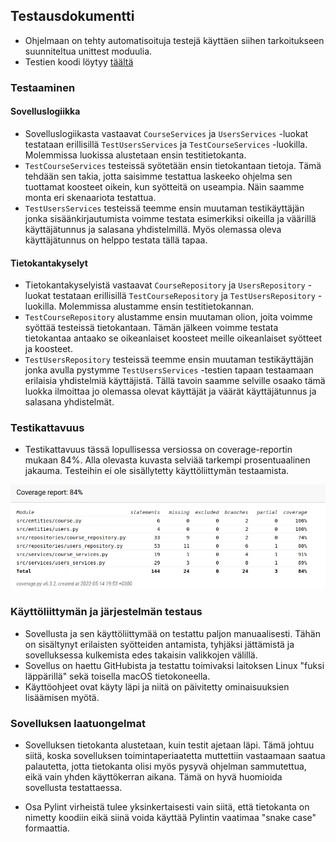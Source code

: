 ## Testausdokumentti

- Ohjelmaan on tehty automatisoituja testejä käyttäen siihen tarkoitukseen suunniteltua unittest moduulia.
- Testien koodi löytyy [täältä](https://github.com/hhuuskon/ohte-harjoitustyo/tree/master/SeuraaOpintojasi/src/tests)

### Testaaminen
#### Sovelluslogiikka
- Sovelluslogiikasta vastaavat ```CourseServices``` ja ```UsersServices``` -luokat testataan erillisillä ```TestUsersServices``` ja ```TestCourseServices``` -luokilla. Molemmissa luokissa alustetaan ensin testitietokanta. 
- ```TestCourseServices``` testeissä syötetään ensin tietokantaan tietoja. Tämä tehdään sen takia, jotta saisimme testattua laskeeko ohjelma sen tuottamat koosteet oikein, kun syötteitä on useampia. Näin saamme monta eri skenaariota testattua.
- ```TestUsersServices``` testeissä teemme ensin muutaman testikäyttäjän jonka sisäänkirjautumista voimme testata esimerkiksi oikeilla ja väärillä käyttäjätunnus ja salasana yhdistelmillä. Myös olemassa oleva käyttäjätunnus on helppo testata tällä tapaa.

#### Tietokantakyselyt
- Tietokantakyselyistä vastaavat ```CourseRepository``` ja ```UsersRepository``` -luokat testataan erillisillä ```TestCourseRepository``` ja ```TestUsersRepository``` -luokilla. Molemmissa alustamme ensin testitietokannan.
- ```TestCourseRepository``` alustamme ensin muutaman olion, joita voimme syöttää testeissä tietokantaan. Tämän jälkeen voimme testata tietokantaa antaako se oikeanlaiset koosteet meille oikeanlaiset syötteet ja koosteet.
-  ```TestUsersRepository``` testeissä teemme ensin muutaman testikäyttäjän jonka avulla pystymme ```TestUsersServices``` -testien tapaan testaamaan erilaisia yhdistelmiä käyttäjistä. Tällä tavoin saamme selville osaako tämä luokka ilmoittaa jo olemassa olevat käyttäjät ja väärät käyttäjätunnus ja salasana yhdistelmät.

### Testikattavuus

- Testikattavuus tässä lopullisessa versiossa on coverage-reportin mukaan 84%. Alla olevasta kuvasta selviää tarkempi prosentuaalinen jakauma. Testeihin ei ole sisällytetty käyttöliittymän testaamista.

![Coverage-Report](https://github.com/hhuuskon/ohte-harjoitustyo/blob/master/SeuraaOpintojasi/dokumentaatio/kuvat/coverage_final.png)

### Käyttöliittymän ja järjestelmän testaus

- Sovellusta ja sen käyttöliittymää on testattu paljon manuaalisesti. Tähän on sisältynyt erilaisten syötteiden antamista, tyhjäksi jättämistä ja sovelluksessa kulkemista edes takaisin valikkojen välillä.
- Sovellus on haettu GitHubista ja testattu toimivaksi laitoksen Linux "fuksi läppärillä" sekä toisella macOS tietokoneella.
- Käyttöohjeet ovat käyty läpi ja niitä on päivitetty ominaisuuksien lisäämisen myötä.

### Sovelluksen laatuongelmat

- Sovelluksen tietokanta alustetaan, kuin testit ajetaan läpi. Tämä johtuu siitä, koska sovelluksen toimintaperiaatetta muttettiin vastaamaan saatua palautetta, jotta tietokanta olisi myös pysyvä ohjelman sammutettua, eikä vain yhden käyttökerran aikana. Tämä on hyvä huomioida sovellusta testattaessa.

- Osa Pylint virheistä tulee yksinkertaisesti vain siitä, että tietokanta on nimetty koodiin eikä siinä voida käyttää Pylintin vaatimaa "snake case" formaattia.